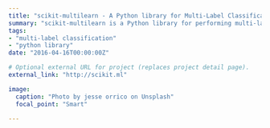```yaml
---
title: "scikit-multilearn - A Python library for Multi-Label Classification"
summary: "scikit-multilearn is a Python library for performing multi-label classification compatible with the scikit-learn ecosystem."
tags:
- "multi-label classification"
- "python library"
date: "2016-04-16T00:00:00Z"

# Optional external URL for project (replaces project detail page).
external_link: "http://scikit.ml"

image:
  caption: "Photo by jesse orrico on Unsplash"
  focal_point: "Smart"

---
```

